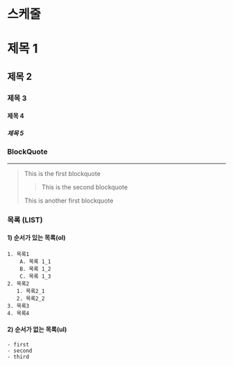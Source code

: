 # 스케줄

# 제목 1

## 제목 2

### 제목 3

#### 제목 4

##### 제목 5

### BlockQuote

---

> This is the first blockquote
>
> > This is the second blockquote
>
> This is another first blockquote

### 목록 (LIST)

#### 1) 순서가 있는 목록(ol)

    1. 목록1
        A. 목록 1_1
        B. 목록 1_2
        C. 목록 1_3
    2. 목록2
       1. 목록2_1
       2. 목록2_2
    3. 목록3
    4. 목록4

#### 2) 순서가 없는 목록(ul)

    - first
    - second
    - third
